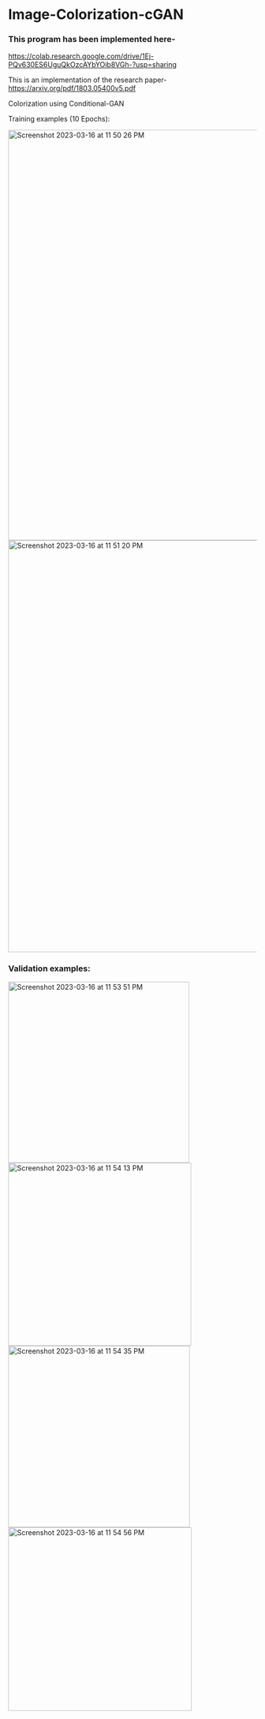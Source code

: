 # Image-Colorization-cGAN

### This program has been implemented here-
https://colab.research.google.com/drive/1Ej-PQv630ES6UguQkOzcAYbYOib8VGh-?usp=sharing


This is an implementation of the research paper- https://arxiv.org/pdf/1803.05400v5.pdf 

Colorization using Conditional-GAN

Training examples (10 Epochs):

<img width="832" alt="Screenshot 2023-03-16 at 11 50 26 PM" src="https://user-images.githubusercontent.com/92500255/225716456-1c58607a-5b43-48d6-b8ba-7621c8df61e0.png">
<img width="835" alt="Screenshot 2023-03-16 at 11 51 20 PM" src="https://user-images.githubusercontent.com/92500255/225716671-96a6cdb5-3dfc-460d-9935-11e48fe91952.png">

### Validation examples:

<img width="367" alt="Screenshot 2023-03-16 at 11 53 51 PM" src="https://user-images.githubusercontent.com/92500255/225717289-67afdabd-6810-4f7b-ba7a-c7f2e38e424f.png">
<img width="371" alt="Screenshot 2023-03-16 at 11 54 13 PM" src="https://user-images.githubusercontent.com/92500255/225717361-0d119e26-4d76-4ca3-86cb-c33ea4e127f7.png">
<img width="368" alt="Screenshot 2023-03-16 at 11 54 35 PM" src="https://user-images.githubusercontent.com/92500255/225717439-34eed990-6791-43eb-ac98-46e2f27e3119.png">
<img width="372" alt="Screenshot 2023-03-16 at 11 54 56 PM" src="https://user-images.githubusercontent.com/92500255/225717513-3e688992-f1fe-4b6e-8aad-598e5a897619.png">
